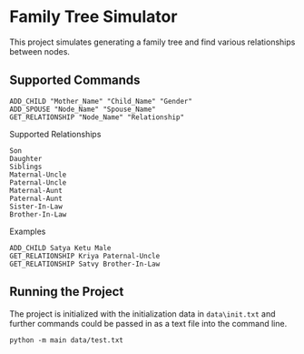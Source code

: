 # Family Tree Simulator

This project simulates generating a family tree and find various relationships between nodes.

## Supported Commands

```
ADD_CHILD "Mother_Name" "Child_Name" "Gender"
ADD_SPOUSE "Node_Name" "Spouse_Name"
GET_RELATIONSHIP "Node_Name" "Relationship"
```

Supported Relationships

```
Son
Daughter
Siblings
Maternal-Uncle
Paternal-Uncle
Maternal-Aunt
Paternal-Aunt
Sister-In-Law
Brother-In-Law
```

Examples

```
ADD_CHILD Satya Ketu Male
GET_RELATIONSHIP Kriya Paternal-Uncle
GET_RELATIONSHIP Satvy Brother-In-Law
```

## Running the Project

The project is initialized with the initialization data in `data\init.txt` and further commands could be passed
in as a text file into the command line.

```
python -m main data/test.txt
```
